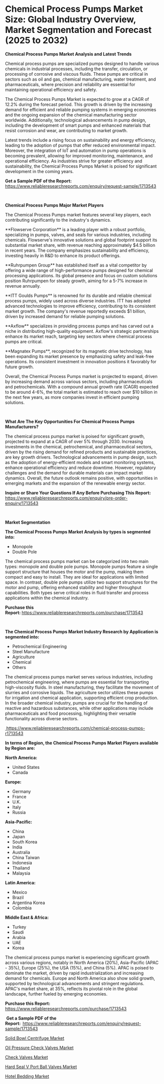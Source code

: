 <p><h1>Chemical Process Pumps Market Size: Global Industry Overview, Market Segmentation and Forecast (2025 to 2032)</h1></p><p><strong>Chemical Process Pumps Market Analysis and Latest Trends</strong></p>
<p><p>Chemical process pumps are specialized pumps designed to handle various chemicals in industrial processes, including the transfer, circulation, or processing of corrosive and viscous fluids. These pumps are critical in sectors such as oil and gas, chemical manufacturing, water treatment, and pharmaceuticals, where precision and reliability are essential for maintaining operational efficiency and safety.</p><p>The Chemical Process Pumps Market is expected to grow at a CAGR of 12.2% during the forecast period. This growth is driven by the increasing demand for efficient and reliable pumping systems in emerging economies and the ongoing expansion of the chemical manufacturing sector worldwide. Additionally, technological advancements in pump design, including the development of smart pumps and enhanced materials that resist corrosion and wear, are contributing to market growth.</p><p>Latest trends include a rising focus on sustainability and energy efficiency, leading to the adoption of pumps that offer reduced environmental impact. Moreover, the integration of IoT and automation in pump operations is becoming prevalent, allowing for improved monitoring, maintenance, and operational efficiency. As industries strive for greater efficiency and sustainability, the Chemical Process Pumps Market is poised for significant development in the coming years.</p></p>
<p><strong>Get a Sample PDF of the Report:&nbsp;</strong> <a href="https://www.reliableresearchreports.com/enquiry/request-sample/1713543?utm_campaign=31&utm_medium=2&utm_source=Github&utm_content=ia&utm_term=11012025&utm_id=chemical-process-pumps">https://www.reliableresearchreports.com/enquiry/request-sample/1713543</a></p>
<p>&nbsp;</p>
<p><strong>Chemical Process Pumps Major Market Players</strong></p>
<p><p>The Chemical Process Pumps market features several key players, each contributing significantly to the industry's dynamics. </p><p>**Flowserve Corporation** is a leading player with a robust portfolio, specializing in pumps, valves, and seals for various industries, including chemicals. Flowserve's innovative solutions and global footprint support its substantial market share, with revenue reaching approximately $4.5 billion in recent years. The company emphasizes sustainability and efficiency, investing heavily in R&D to enhance its product offerings.</p><p>**Ruhrpumpen Group** has established itself as a vital competitor by offering a wide range of high-performance pumps designed for chemical processing applications. Its global presence and focus on custom solutions position Ruhrpumpen for steady growth, aiming for a 5-7% increase in revenue annually.</p><p>**ITT Goulds Pumps** is renowned for its durable and reliable chemical process pumps, widely used across diverse industries. ITT has adopted advanced technologies to improve efficiency, contributing to its consistent market growth. The company's revenue reportedly exceeds $1 billion, driven by increased demand for reliable pumping solutions.</p><p>**Axflow** specializes in providing process pumps and has carved out a niche in distributing high-quality equipment. Axflow's strategic partnerships enhance its market reach, targeting key sectors where chemical process pumps are critical.</p><p>**Magnatex Pumps**, recognized for its magnetic drive technology, has been expanding its market presence by emphasizing safety and leak-free operations. Its consistent investment in innovation positions it favorably for future growth.</p><p>Overall, the Chemical Process Pumps market is projected to expand, driven by increasing demand across various sectors, including pharmaceuticals and petrochemicals. With a compound annual growth rate (CAGR) expected to be around 4-6%, the total market is estimated to reach over $10 billion in the next few years, as more companies invest in efficient pumping solutions.</p></p>
<p>&nbsp;</p>
<p><strong>What Are The Key Opportunities For Chemical Process Pumps Manufacturers?</strong></p>
<p><p>The chemical process pumps market is poised for significant growth, projected to expand at a CAGR of over 5% through 2030. Increasing investments in the chemical, petrochemical, and pharmaceutical sectors, driven by the rising demand for refined products and sustainable practices, are key growth drivers. Technological advancements in pump design, such as the adoption of energy-efficient models and smart monitoring systems, enhance operational efficiency and reduce downtime. However, regulatory challenges and the demand for durable materials can impact market dynamics. Overall, the future outlook remains positive, with opportunities in emerging markets and the expansion of the renewable energy sector.</p></p>
<p><strong>Inquire or Share Your Questions If Any Before Purchasing This Report:</strong> <a href="https://www.reliableresearchreports.com/enquiry/pre-order-enquiry/1713543?utm_campaign=31&utm_medium=2&utm_source=Github&utm_content=ia&utm_term=11012025&utm_id=chemical-process-pumps">https://www.reliableresearchreports.com/enquiry/pre-order-enquiry/1713543</a></p>
<p>&nbsp;</p>
<p><strong>Market Segmentation</strong></p>
<p><strong>The Chemical Process Pumps Market Analysis by types is segmented into:</strong></p>
<p><ul><li>Monopole</li><li>Double Pole</li></ul></p>
<p><p>The chemical process pumps market can be categorized into two main types: monopole and double pole pumps. Monopole pumps feature a single support structure that houses the motor and the pump, making them compact and easy to install. They are ideal for applications with limited space. In contrast, double pole pumps utilize two support structures for the motor and pump, offering enhanced stability and higher throughput capabilities. Both types serve critical roles in fluid transfer and process applications within the chemical industry.</p></p>
<p><strong>Purchase this Report:&nbsp;</strong><a href="https://www.reliableresearchreports.com/purchase/1713543?utm_campaign=31&utm_medium=2&utm_source=Github&utm_content=ia&utm_term=11012025&utm_id=chemical-process-pumps">https://www.reliableresearchreports.com/purchase/1713543</a></p>
<p>&nbsp;</p>
<p><strong>The Chemical Process Pumps Market Industry Research by Application is segmented into:</strong></p>
<p><ul><li>Petrochemical Engineering</li><li>Steel Manufacture</li><li>Agriculture</li><li>Chemical</li><li>Others</li></ul></p>
<p><p>The chemical process pumps market serves various industries, including petrochemical engineering, where pumps are essential for transporting high-viscosity fluids. In steel manufacturing, they facilitate the movement of slurries and corrosive liquids. The agriculture sector utilizes these pumps for irrigation and chemical application, supporting efficient crop production. In the broader chemical industry, pumps are crucial for the handling of reactive and hazardous substances, while other applications may include pharmaceuticals and food processing, highlighting their versatile functionality across diverse sectors.</p></p>
<p><a href="https://www.reliableresearchreports.com/chemical-process-pumps-r1713543?utm_campaign=31&utm_medium=2&utm_source=Github&utm_content=ia&utm_term=11012025&utm_id=chemical-process-pumps">&nbsp;https://www.reliableresearchreports.com/chemical-process-pumps-r1713543</a></p>
<p><strong>In terms of Region, the Chemical Process Pumps Market Players available by Region are:</strong></p>
<p>
    <p> <strong> North America: </strong>
        <ul>
            <li>United States</li>
            <li>Canada</li>
        </ul>
        </p> 
    <p> <strong> Europe: </strong>
        <ul>
            <li>Germany</li>
            <li>France</li>
            <li>U.K.</li>
            <li>Italy</li>
            <li>Russia</li>
        </ul>
        </p> 
    <p> <strong> Asia-Pacific: </strong>
        <ul>
            <li>China</li>
            <li>Japan</li>
            <li>South Korea</li>
            <li>India</li>
            <li>Australia</li>
            <li>China Taiwan</li>
            <li>Indonesia</li>
            <li>Thailand</li>
            <li>Malaysia</li>
        </ul>
        </p> 
    <p> <strong> Latin America: </strong>
        <ul>
            <li>Mexico</li>
            <li>Brazil</li>
            <li>Argentina Korea</li>
            <li>Colombia</li>
        </ul>
        </p> 
    <p> <strong> Middle East & Africa: </strong>
        <ul>
            <li>Turkey</li>
            <li>Saudi</li>
            <li>Arabia</li>
            <li>UAE</li>
            <li>Korea</li>
        </ul>
    </p>
    </p>
<p><p>The chemical process pumps market is experiencing significant growth across various regions, notably in North America (20%), Asia-Pacific (APAC - 35%), Europe (25%), the USA (15%), and China (5%). APAC is poised to dominate the market, driven by rapid industrialization and increasing demand for chemicals. Europe and North America also show solid growth, supported by technological advancements and stringent regulations. APAC's market share, at 35%, reflects its pivotal role in the global landscape, further fueled by emerging economies.</p></p>
<p><strong>Purchase this Report: </strong><a href="https://www.reliableresearchreports.com/purchase/1713543?utm_campaign=31&utm_medium=2&utm_source=Github&utm_content=ia&utm_term=11012025&utm_id=chemical-process-pumps">https://www.reliableresearchreports.com/purchase/1713543</a></p>
<p>&nbsp;<strong>Get a Sample PDF of the Report:&nbsp;&nbsp;</strong><a href="https://www.reliableresearchreports.com/enquiry/request-sample/1713543?utm_campaign=31&utm_medium=2&utm_source=Github&utm_content=ia&utm_term=11012025&utm_id=chemical-process-pumps">https://www.reliableresearchreports.com/enquiry/request-sample/1713543</a></p>
<p><strong></strong></p>
<p><p><a href="https://github.com/juniordelafrance/Market-Research-Report-List-5/blob/main/solid-bowl-centrifuge-market.md?utm_campaign=31&utm_medium=2&utm_source=Github&utm_content=ia&utm_term=11012025&utm_id=chemical-process-pumps">Solid Bowl Centrifuge Market</a></p><p><a href="https://github.com/shondapmbau/Market-Research-Report-List-1/blob/main/oil-pressure-check-valves-market.md?utm_campaign=31&utm_medium=2&utm_source=Github&utm_content=ia&utm_term=11012025&utm_id=chemical-process-pumps">Oil Pressure Check Valves Market</a></p><p><a href="https://github.com/skerretflossie9297/Market-Research-Report-List-1/blob/main/check-valves-market.md?utm_campaign=31&utm_medium=2&utm_source=Github&utm_content=ia&utm_term=11012025&utm_id=chemical-process-pumps">Check Valves Market</a></p><p><a href="https://github.com/alberthagorsuch/Market-Research-Report-List-1/blob/main/hard-seal-v-port-ball-valves-market.md?utm_campaign=31&utm_medium=2&utm_source=Github&utm_content=ia&utm_term=11012025&utm_id=chemical-process-pumps">Hard Seal V Port Ball Valves Market</a></p><p><a href="https://github.com/MonroeBullock54/Market-Research-Report-List-1/blob/main/hotel-bedding-market.md?utm_campaign=31&utm_medium=2&utm_source=Github&utm_content=ia&utm_term=11012025&utm_id=chemical-process-pumps">Hotel Bedding Market</a></p></p>